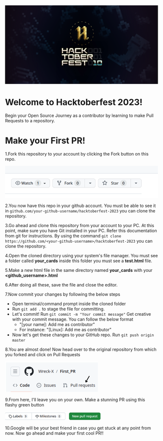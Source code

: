 ![alt text](./assets/poster.png)
# Welcome to Hacktoberfest 2023!

Begin your Open Source Journey as a contributor by learning to make Pull Requests to a repository. 

# Make your First PR!

1.Fork this repository to your account by clicking the Fork button on this repo.

![alt text](./assets/fork.png)

2.You now have this repo in your github account. You must be able to see it in ```github.com/your-github-username/hacktoberfest-2023``` you can clone the repository.

3.Go ahead and clone this repository from your account to your PC. At this point, make sure you have Git installed in your PC. Refer this documentation from git for instructions. By using the command ```git clone https://github.com/<your-github-username>/hacktoberfest-2023``` you can clone the repository.

4.Open the cloned directory using your system's file manager. You must see a folder called **your_cards** inside this folder you must see a **test.html** file.

5.Make a new html file in the same directory named **your_cards** with your **<github_username>.html** 


6.After doing all these, save the file and close the editor.

7.Now commit your changes by following the below steps

- Open terminal/command prompt inside the cloned folder
- Run `git add .` to stage the file for committing.
- Let's commit! Run `git commit -m "Your commit message"` Get creative with your commit message. You can follow the below format
    - "[your name]: Add me as contributor"
    - For instance: "[Linux]: Add me as contributor"
- Now let's get these changes to your GitHub repo. Run `git push origin master`


8.You are almost done! Now head over to the original repository from which you forked and click on Pull Requests

![alt text](./assets/PR2.png)

9.From here, I'll leave you on your own. Make a stunning PR using this flashy green button

![alt text](./assets/PR1.png)

10.Google will be your best friend in case you get stuck at any point from now. Now go ahead and make your first cool PR!!
